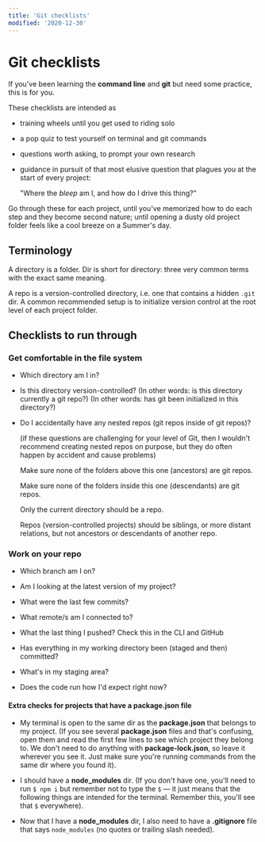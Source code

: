 ```yaml
---
title: 'Git checklists'
modified: '2020-12-30'
---
```


# Git checklists

If you've been learning the **command line** and **git** but need some practice, this is for you.

These checklists are intended as

- training wheels until you get used to riding solo

- a pop quiz to test yourself on terminal and git commands

- questions worth asking, to prompt your own research

- guidance in pursuit of that most elusive question that plagues you at the start of every project:

  "Where the *bleep* am I, and how do I drive this thing?"

Go through these for each project, until you've memorized how to do each step and they become second nature; until opening a dusty old project folder feels like a cool breeze on a Summer's day.

## Terminology

A directory is a folder. Dir is short for directory: three very common terms with the exact same meaning.

A repo is a version-controlled directory, i.e. one that contains a hidden `.git` dir. A common recommended setup is to initialize version control at the root level of each project folder.

## Checklists to run through

### Get comfortable in the file system

- Which directory am I in?

- Is this directory version-controlled?
  (In other words: is this directory currently a git repo?)
  (In other words: has git been initialized in this directory?)

- Do I accidentally have any nested repos (git repos inside of git repos)?

  (if these questions are challenging for your level of Git,
  then I wouldn't recommend creating nested repos on purpose,
  but they do often happen by accident and cause problems)
  
  Make sure none of the folders above this one (ancestors) are git repos.

  Make sure none of the folders inside this one (descendants) are git repos.

  Only the current directory should be a repo.

  Repos (version-controlled projects) should be siblings, or more distant relations,
  but not ancestors or descendants of another repo.

### Work on your repo

- Which branch am I on?

- Am I looking at the latest version of my project?

- What were the last few commits?

- What remote/s am I connected to?

- What the last thing I pushed? Check this in the CLI and GitHub

- Has everything in my working directory been (staged and then) committed?

- What's in my staging area?

- Does the code run how I'd expect right now?

#### Extra checks for projects that have a **package.json** file

- My terminal is open to the same dir as the **package.json** that belongs to my project.
(If you see several **package.json** files and that's confusing, open them and read the first few lines to see which project they belong to.
We don't need to do anything with **package-lock.json**, so leave it wherever you see it. Just make sure you're running commands from the same dir where you found it).

- I should have a **node_modules** dir.
(If you don't have one, you'll need to run `$ npm i` but remember not to type the `$` — it just means
that the following things are intended for the terminal. Remember this, you'll see that `$` everywhere).

- Now that I have a **node_modules** dir, I also need to have a **.gitignore** file that says `node_modules` (no quotes or trailing slash needed).
